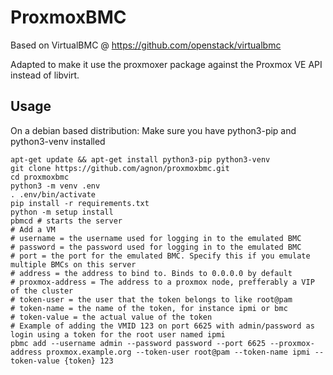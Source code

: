 # ProxmoxBMC
Based on VirtualBMC @ https://github.com/openstack/virtualbmc

Adapted to make it use the proxmoxer package against the Proxmox VE API instead of libvirt.

## Usage
On a debian based distribution:
Make sure you have python3-pip and python3-venv installed
```
apt-get update && apt-get install python3-pip python3-venv
git clone https://github.com/agnon/proxmoxbmc.git
cd proxmoxbmc
python3 -m venv .env
. .env/bin/activate
pip install -r requirements.txt
python -m setup install
pbmcd # starts the server
# Add a VM
# username = the username used for logging in to the emulated BMC
# password = the password used for logging in to the emulated BMC
# port = the port for the emulated BMC. Specify this if you emulate multiple BMCs on this server
# address = the address to bind to. Binds to 0.0.0.0 by default
# proxmox-address = The address to a proxmox node, prefferably a VIP of the cluster
# token-user = the user that the token belongs to like root@pam
# token-name = the name of the token, for instance ipmi or bmc
# token-value = the actual value of the token
# Example of adding the VMID 123 on port 6625 with admin/password as login using a token for the root user named ipmi
pbmc add --username admin --password password --port 6625 --proxmox-address proxmox.example.org --token-user root@pam --token-name ipmi --token-value {token} 123
```
